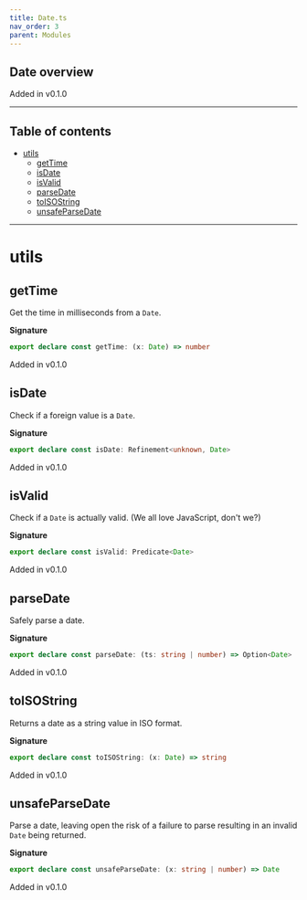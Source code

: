 ```yaml
---
title: Date.ts
nav_order: 3
parent: Modules
---
```


## Date overview

Added in v0.1.0

---

<h2 class="text-delta">Table of contents</h2>

- [utils](#utils)
  - [getTime](#gettime)
  - [isDate](#isdate)
  - [isValid](#isvalid)
  - [parseDate](#parsedate)
  - [toISOString](#toisostring)
  - [unsafeParseDate](#unsafeparsedate)

---

# utils

## getTime

Get the time in milliseconds from a `Date`.

**Signature**

```ts
export declare const getTime: (x: Date) => number
```

Added in v0.1.0

## isDate

Check if a foreign value is a `Date`.

**Signature**

```ts
export declare const isDate: Refinement<unknown, Date>
```

Added in v0.1.0

## isValid

Check if a `Date` is actually valid. (We all love JavaScript, don't we?)

**Signature**

```ts
export declare const isValid: Predicate<Date>
```

Added in v0.1.0

## parseDate

Safely parse a date.

**Signature**

```ts
export declare const parseDate: (ts: string | number) => Option<Date>
```

Added in v0.1.0

## toISOString

Returns a date as a string value in ISO format.

**Signature**

```ts
export declare const toISOString: (x: Date) => string
```

Added in v0.1.0

## unsafeParseDate

Parse a date, leaving open the risk of a failure to parse resulting in an
invalid `Date` being returned.

**Signature**

```ts
export declare const unsafeParseDate: (x: string | number) => Date
```

Added in v0.1.0
